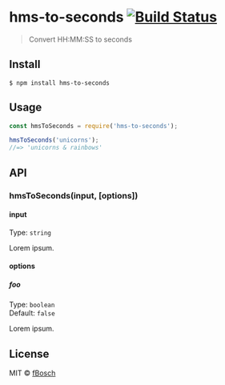 # hms-to-seconds [![Build Status](https://travis-ci.org/fBosch/hms-to-seconds.svg?branch=master)](https://travis-ci.org/fBosch/hms-to-seconds)

> Convert HH:MM:SS to seconds 


## Install

```
$ npm install hms-to-seconds
```


## Usage

```js
const hmsToSeconds = require('hms-to-seconds');

hmsToSeconds('unicorns');
//=> 'unicorns & rainbows'
```


## API

### hmsToSeconds(input, [options])

#### input

Type: `string`

Lorem ipsum.

#### options

##### foo

Type: `boolean`<br>
Default: `false`

Lorem ipsum.


## License

MIT © [fBosch](https://github.com/fBosch)
